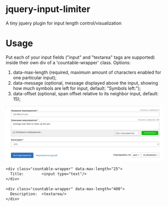 # jquery-input-limiter
A tiny jquery plugin for input length control/visualization

# Usage

Put each of your input fields ("input" and "textarea" tags are supported) inside their own div of a 'countable-wrapper' class.
Options:
1. data-max-length (required, maximum amount of characters enabled for one particular input);
2. data-message (optional, message displayed above the input, showing how much symbols are left for input, default: "Symbols left:");
3. data-offset (optional, span offset relative to its neighbor input, default: 15);

![alt text](https://raw.githubusercontent.com/serqol/jquery-input-limiter/master/example.png)

```
<div class="countable-wrapper" data-max-length="25">
  Title:        <input type="text"/>
</div>

<div class="countable-wrapper" data-max-length="400">
  Description:  <textarea/>
</div>
```
